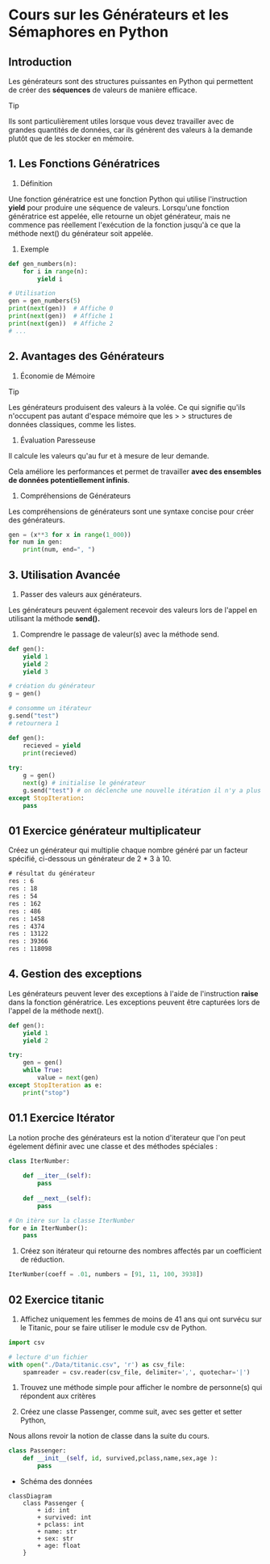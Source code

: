 # Cours sur les Générateurs et les Sémaphores en Python


## Introduction


Les générateurs sont des structures puissantes en Python qui permettent de créer des **séquences** de valeurs de manière efficace. 
> [!TIP]
> Ils sont particulièrement utiles lorsque vous devez travailler avec de grandes quantités de données, 
> car ils génèrent des valeurs à la demande plutôt que de les stocker en mémoire.

## 1. Les Fonctions Génératrices

1. Définition

Une fonction génératrice est une fonction Python qui utilise l'instruction **yield** pour produire une séquence de valeurs. Lorsqu'une fonction génératrice est appelée, elle retourne un objet générateur, mais ne commence pas réellement l'exécution de la fonction jusqu'à ce que la méthode next() du générateur soit appelée.



1. Exemple

```python
def gen_numbers(n):
    for i in range(n):
        yield i

# Utilisation
gen = gen_numbers(5)
print(next(gen))  # Affiche 0
print(next(gen))  # Affiche 1
print(next(gen))  # Affiche 2
# ...
```

## 2. Avantages des Générateurs

1. Économie de Mémoire

> [!TIP] 
> Les générateurs produisent des valeurs à la volée.
> Ce qui signifie qu'ils n'occupent pas autant d'espace mémoire que les > > structures de données classiques, comme les listes.

1. Évaluation Paresseuse

Il calcule les valeurs qu'au fur et à mesure de leur demande.

Cela améliore les performances et permet de travailler **avec des ensembles de données potentiellement infinis**.

1. Compréhensions de Générateurs
   
Les compréhensions de générateurs sont une syntaxe concise pour créer des générateurs.

```python
gen = (x**3 for x in range(1_000))
for num in gen:
    print(num, end=", ")
```

## 3. Utilisation Avancée

1. Passer des valeurs aux générateurs.
   
Les générateurs peuvent également recevoir des valeurs lors de l'appel en utilisant la méthode **send().**

1. Comprendre le passage de valeur(s) avec la méthode send.

```python
def gen():
    yield 1
    yield 2
    yield 3

# création du générateur 
g = gen()

# consomme un itérateur
g.send("test")
# retournera 1
```

```python
def gen():
    recieved = yield
    print(recieved)
  
try:
    g = gen()
    next(g) # initialise le générateur
    g.send("test") # on déclenche une nouvelle itération il n'y a plus de yield mais print s'exécute et affiche la valeur passée au yield 
except StopIteration:
    pass
```

## 01 Exercice générateur multiplicateur

Créez un générateur qui multiplie chaque nombre généré par un facteur spécifié, ci-dessous un générateur de 2 * 3 à 10.

```txt
# résultat du générateur
res : 6
res : 18
res : 54
res : 162
res : 486
res : 1458
res : 4374
res : 13122
res : 39366
res : 118098
```

## 4. Gestion des exceptions

Les générateurs peuvent lever des exceptions à l'aide de l'instruction **raise** dans la fonction génératrice. Les exceptions peuvent être capturées lors de l'appel de la méthode next().

```python
def gen():
    yield 1
    yield 2

try:
    gen = gen()
    while True:
        value = next(gen)
except StopIteration as e:
    print("stop")
```

## 01.1 Exercice Itérator

La notion proche des générateurs est la notion d'iterateur que l'on peut égelement définir avec une classe et des méthodes spéciales :

```python
class IterNumber:
    
    def __iter__(self):
        pass 
    
    def __next__(self):
        pass 

# On itère sur la classe IterNumber
for e in IterNumber():
    pass
```

1. Créez son itérateur qui retourne des nombres affectés par un coefficient de réduction.

```python
IterNumber(coeff = .01, numbers = [91, 11, 100, 3938])
```

## 02 Exercice titanic

1. Affichez uniquement les femmes de moins de 41 ans qui ont survécu sur le Titanic, pour se faire utiliser le module csv de Python.

```python
import csv

# lecture d'un fichier 
with open("./Data/titanic.csv", 'r') as csv_file:
    spamreader = csv.reader(csv_file, delimiter=',', quotechar='|')
```

1. Trouvez une méthode simple pour afficher le nombre de personne(s) qui répondent aux critères

1. Créez une classe Passenger, comme suit, avec ses getter et setter Python, 

Nous allons revoir la notion de classe dans la suite du cours.

```python
class Passenger:
    def __init__(self, id, survived,pclass,name,sex,age ):
        pass
```

- Schéma des données

```mermaid
classDiagram
    class Passenger {
        + id: int
        + survived: int
        + pclass: int
        + name: str
        + sex: str
        + age: float
    }
```